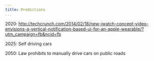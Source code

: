```yaml
---
title: Predictions
...
```


2020: http://techcrunch.com/2014/02/18/new-iwatch-concept-video-envisions-a-vertical-notification-based-ui-for-an-apple-wearable/?utm_campaign=fb&ncid=fb

2025: Self driving cars

2050: Law prohibits to manually drive cars on public roads
